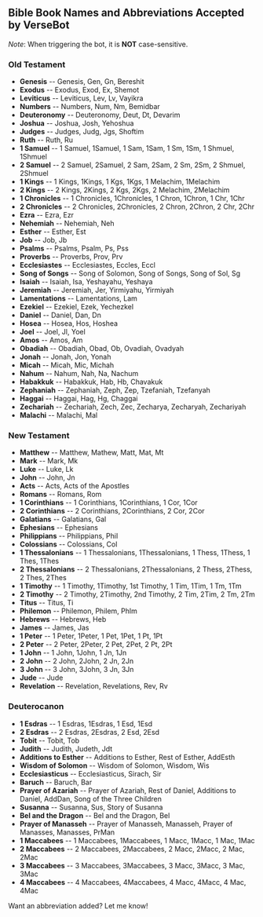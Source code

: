 ## Bible Book Names and Abbreviations Accepted by VerseBot
_Note_: When triggering the bot, it is __NOT__ case-sensitive.

### Old Testament
* __Genesis__ -- Genesis, Gen, Gn, Bereshit
* __Exodus__ -- Exodus, Exod, Ex, Shemot
* __Leviticus__ -- Leviticus, Lev, Lv, Vayikra
* __Numbers__ -- Numbers, Num, Nm, Bemidbar
* __Deuteronomy__ -- Deuteronomy, Deut, Dt, Devarim
* __Joshua__ -- Joshua, Josh, Yehoshua
* __Judges__ -- Judges, Judg, Jgs, Shoftim
* __Ruth__ -- Ruth, Ru
* __1 Samuel__ -- 1 Samuel, 1Samuel, 1 Sam, 1Sam, 1 Sm, 1Sm, 1 Shmuel, 1Shmuel
* __2 Samuel__ -- 2 Samuel, 2Samuel, 2 Sam, 2Sam, 2 Sm, 2Sm, 2 Shmuel, 2Shmuel
* __1 Kings__ -- 1 Kings, 1Kings, 1 Kgs, 1Kgs, 1 Melachim, 1Melachim
* __2 Kings__ -- 2 Kings, 2Kings, 2 Kgs, 2Kgs, 2 Melachim, 2Melachim
* __1 Chronicles__ -- 1 Chronicles, 1Chronicles, 1 Chron, 1Chron, 1 Chr, 1Chr
* __2 Chronicles__ -- 2 Chronicles, 2Chronicles, 2 Chron, 2Chron, 2 Chr, 2Chr
* __Ezra__ -- Ezra, Ezr
* __Nehemiah__ -- Nehemiah, Neh
* __Esther__ -- Esther, Est
* __Job__ -- Job, Jb
* __Psalms__ -- Psalms, Psalm, Ps, Pss
* __Proverbs__ -- Proverbs, Prov, Prv
* __Ecclesiastes__ -- Ecclesiastes, Eccles, Eccl
* __Song of Songs__ -- Song of Solomon, Song of Songs, Song of Sol, Sg
* __Isaiah__ -- Isaiah, Isa, Yeshayahu, Yeshaya
* __Jeremiah__ -- Jeremiah, Jer, Yirmiyahu, Yirmiyah
* __Lamentations__ -- Lamentations, Lam
* __Ezekiel__ -- Ezekiel, Ezek, Yechezkel
* __Daniel__ -- Daniel, Dan, Dn
* __Hosea__ -- Hosea, Hos, Hoshea
* __Joel__ -- Joel, Jl, Yoel
* __Amos__ -- Amos, Am
* __Obadiah__ -- Obadiah, Obad, Ob, Ovadiah, Ovadyah
* __Jonah__ -- Jonah, Jon, Yonah
* __Micah__ -- Micah, Mic, Michah
* __Nahum__ -- Nahum, Nah, Na, Nachum
* __Habakkuk__ -- Habakkuk, Hab, Hb, Chavakuk
* __Zephaniah__ -- Zephaniah, Zeph, Zep, Tzefaniah, Tzefanyah
* __Haggai__ -- Haggai, Hag, Hg, Chaggai
* __Zechariah__ -- Zechariah, Zech, Zec, Zecharya, Zecharyah, Zechariyah
* __Malachi__ -- Malachi, Mal

### New Testament
* __Matthew__ -- Matthew, Mathew, Matt, Mat, Mt
* __Mark__ -- Mark, Mk
* __Luke__ -- Luke, Lk
* __John__ -- John, Jn
* __Acts__ -- Acts, Acts of the Apostles
* __Romans__ -- Romans, Rom
* __1 Corinthians__ -- 1 Corinthians, 1Corinthians, 1 Cor, 1Cor
* __2 Corinthians__ -- 2 Corinthians, 2Corinthians, 2 Cor, 2Cor
* __Galatians__ -- Galatians, Gal
* __Ephesians__ -- Ephesians
* __Philippians__ -- Philippians, Phil
* __Colossians__ -- Colossians, Col
* __1 Thessalonians__ -- 1 Thessalonians, 1Thessalonians, 1 Thess, 1Thess, 1 Thes, 1Thes
* __2 Thessalonians__ -- 2 Thessalonians, 2Thessalonians, 2 Thess, 2Thess, 2 Thes, 2Thes
* __1 Timothy__ -- 1 Timothy, 1Timothy, 1st Timothy, 1 Tim, 1Tim, 1 Tm, 1Tm
* __2 Timothy__ -- 2 Timothy, 2Timothy, 2nd Timothy, 2 Tim, 2Tim, 2 Tm, 2Tm
* __Titus__ -- Titus, Ti
* __Philemon__ -- Philemon, Philem, Phlm
* __Hebrews__ -- Hebrews, Heb
* __James__ -- James, Jas
* __1 Peter__ -- 1 Peter, 1Peter, 1 Pet, 1Pet, 1 Pt, 1Pt
* __2 Peter__ -- 2 Peter, 2Peter, 2 Pet, 2Pet, 2 Pt, 2Pt
* __1 John__ -- 1 John, 1John, 1 Jn, 1Jn
* __2 John__ -- 2 John, 2John, 2 Jn, 2Jn
* __3 John__ -- 3 John, 3John, 3 Jn, 3Jn
* __Jude__ -- Jude
* __Revelation__ -- Revelation, Revelations, Rev, Rv

### Deuterocanon
* __1 Esdras__ -- 1 Esdras, 1Esdras, 1 Esd, 1Esd
* __2 Esdras__ -- 2 Esdras, 2Esdras, 2 Esd, 2Esd
* __Tobit__ -- Tobit, Tob
* __Judith__ -- Judith, Judeth, Jdt
* __Additions to Esther__ -- Additions to Esther, Rest of Esther, AddEsth
* __Wisdom of Solomon__ -- Wisdom of Solomon, Wisdom, Wis
* __Ecclesiasticus__ -- Ecclesiasticus, Sirach, Sir
* __Baruch__ -- Baruch, Bar
* __Prayer of Azariah__ -- Prayer of Azariah, Rest of Daniel, Additions to Daniel, AddDan, Song of the Three Children
* __Susanna__ -- Susanna, Sus, Story of Susanna
* __Bel and the Dragon__ -- Bel and the Dragon, Bel
* __Prayer of Manasseh__ -- Prayer of Manasseh, Manasseh, Prayer of Manasses, Manasses, PrMan
* __1 Maccabees__ -- 1 Maccabees, 1Maccabees, 1 Macc, 1Macc, 1 Mac, 1Mac
* __2 Maccabees__ -- 2 Maccabees, 2Maccabees, 2 Macc, 2Macc, 2 Mac, 2Mac
* __3 Maccabees__ -- 3 Maccabees, 3Maccabees, 3 Macc, 3Macc, 3 Mac, 3Mac 
* __4 Maccabees__ -- 4 Maccabees, 4Maccabees, 4 Macc, 4Macc, 4 Mac, 4Mac

Want an abbreviation added? Let me know!
